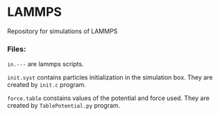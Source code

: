 # LAMMPS
Repository for simulations of LAMMPS

### Files:
`in.---` are lammps scripts.

`init.syst` contains particles initialization in the simulation box. They are created by `init.c` program.

`force.table` constains values of the potential and force used. They are created by `TablePotential.py` program.
